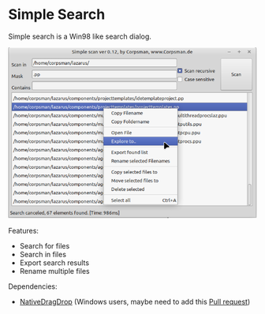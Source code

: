 # Simple Search

Simple search is a Win98 like search dialog.

![](preview.png)

Features:
- Search for files
- Search in files
- Export search results
- Rename multiple files

Dependencies:
- [NativeDragDrop](https://github.com/prof7bit/NativeDragDrop) (Windows users, maybe need to add this [Pull request](https://github.com/prof7bit/NativeDragDrop/pull/1))